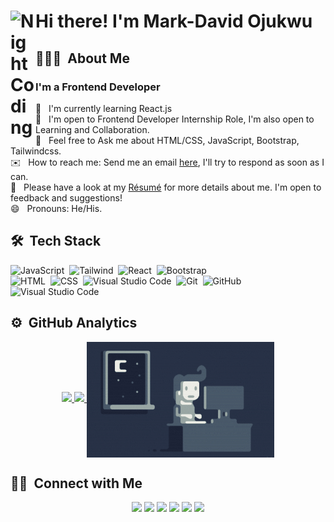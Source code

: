 # Hi there! <img alt="Night Coding" src="https://user-images.githubusercontent.com/18350557/176309783-0785949b-9127-417c-8b55-ab5a4333674e.gif" width='40' align="left"/> I'm Mark-David Ojukwu

<!-- ## 👋 &nbsp;Hey there! I'm?? -->

## 👨🏻‍💻 &nbsp;About Me

### I'm a Frontend Developer

🌱 &nbsp; I'm currently learning React.js\
💼 &nbsp; I'm open to Frontend Developer Internship Role, I'm also open to Learning and Collaboration.\
💬 &nbsp; Feel free to Ask me about HTML/CSS, JavaScript, Bootstrap, Tailwindcss.\
✉️ &nbsp; How to reach me: Send me an email [here](mailto:davidojukwu59@gmail.com), I'll try to respond as soon as I can.\
📄 &nbsp; Please have a look at my [Résumé](https://docs.google.com/document/d/1EAumsxQbJ8LdAZrJAJKh-pABjNuKGgRWRDKugN4LH54/edit?usp=sharing) for more details about me. I'm open to feedback and suggestions!\
😄 &nbsp; Pronouns: He/His.
<!-- 💡 &nbsp; I like to explore and learn new things and develop software solutions and quick hacks.\ -->


## 🛠 &nbsp;Tech Stack

![JavaScript](https://img.shields.io/badge/-JavaScript-05122A?style=flat&logo=javascript)&nbsp;
![Tailwind](https://img.shields.io/badge/-Tailwindcss-05122A?style=flat&logo=tailwindcss)&nbsp;
![React](https://img.shields.io/badge/-React-05122A?style=flat&logo=react)&nbsp;
![Bootstrap](https://img.shields.io/badge/-Bootstrap-05122A?style=flat&logo=bootstrap&logoColor=563D7C)\
![HTML](https://img.shields.io/badge/-HTML-05122A?style=flat&logo=HTML5)&nbsp;
![CSS](https://img.shields.io/badge/-CSS-05122A?style=flat&logo=CSS3&logoColor=1572B6)&nbsp;
![Visual Studio Code](https://img.shields.io/badge/-Figma-05122A?style=flat&logo=figma&logoColor=007ACC)&nbsp;
![Git](https://img.shields.io/badge/-Git-05122A?style=flat&logo=git)&nbsp;
![GitHub](https://img.shields.io/badge/-GitHub-05122A?style=flat&logo=github)&nbsp;
![Visual Studio Code](https://img.shields.io/badge/-Visual%20Studio%20Code-05122A?style=flat&logo=visual-studio-code&logoColor=007ACC)&nbsp;

## ⚙️ &nbsp;GitHub Analytics
<p align="center">
  <a href="https://github.com/markdavid000" align="center">
  <img height="180em" src="https://github-readme-stats-eight-theta.vercel.app/api?username=markdavid000&show_icons=true&theme=algolia&include_all_commits=true&count_private=true"/>
</a>
<a href="https://github.com/markdavid000" align="center">
<img height="180em" src="https://github-readme-stats-eight-theta.vercel.app/api/top-langs/?username=markdavid000&layout=compact&langs_count=8&theme=algolia"/>
</a>
<img alt="Night Coding" src="https://raw.githubusercontent.com/AVS1508/AVS1508/master/assets/Night-Coding.gif" align="center"/>
</p>

## 🤝🏻 &nbsp;Connect with Me

<p align="center">
<a href="https://markstech.netlify.app"><img src="https://img.shields.io/badge/-markstech.netlify.app-3423A6?style=flat&logo=Google-Chrome&logoColor=white"/></a>
<a href="https://www.linkedin.com/in/mark-david-ojukwu-7841a2249/"><img src="https://img.shields.io/badge/-Mark%20David%20Ojukwu-0077B5?style=flat&logo=Linkedin&logoColor=white"/></a>
<a href="mailto:davidojukwu59@gmail.com"><img src="https://img.shields.io/badge/-davidojukwu59@gmail.com-D14836?style=flat&logo=Gmail&logoColor=white"/></a>
<a href="https://www.instagram.com/mark_ojukwu"><img src="https://img.shields.io/badge/-Mark David Ojukwu-FD363A?style=flat&logo=Instagram&logoColor=white"/></a>
<a href="https://facebook.com/macdavid55"><img src="https://img.shields.io/badge/-Mark David-1877F2?style=flat&logo=Facebook&logoColor=white"/></a>
<a href="https://twitter.com/mark_ojukwu"><img src="https://img.shields.io/badge/-Mark David Ojukwu-1DA1F2?style=flat&logo=Twitter&logoColor=white"/></a>
</p>
